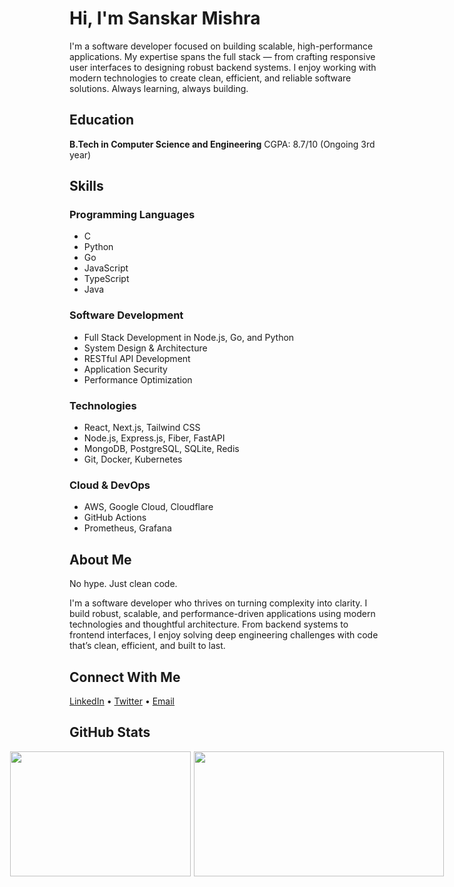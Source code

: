 # Hi, I'm Sanskar Mishra


I'm a software developer focused on building scalable, high-performance applications. 
My expertise spans the full stack — from crafting responsive user interfaces to designing robust backend systems. 
I enjoy working with modern technologies to create clean, efficient, and reliable software solutions.
Always learning, always building.


## Education


**B.Tech in Computer Science and Engineering** 
CGPA: 8.7/10 (Ongoing 3rd year)


## Skills


### Programming Languages
- C
- Python
- Go
- JavaScript
- TypeScript
- Java


### Software Development
- Full Stack Development in Node.js, Go, and Python
- System Design & Architecture
- RESTful API Development
- Application Security
- Performance Optimization


### Technologies
- React, Next.js, Tailwind CSS
- Node.js, Express.js, Fiber, FastAPI
- MongoDB, PostgreSQL, SQLite, Redis
- Git, Docker, Kubernetes


### Cloud & DevOps
- AWS, Google Cloud, Cloudflare
- GitHub Actions
- Prometheus, Grafana


## About Me


No hype. Just clean code.


I'm a software developer who thrives on turning complexity into clarity.
I build robust, scalable, and performance-driven applications using modern technologies and thoughtful architecture.
From backend systems to frontend interfaces, I enjoy solving deep engineering challenges with code that’s clean, efficient, and built to last.


## Connect With Me


[LinkedIn](https://www.linkedin.com/in/sanskar-mishra-8311a7321/) •
[Twitter](https://x.com/@SanskarMis19415) •
[Email](mailto:39sanskar@gmail.com)


## GitHub Stats


<div align="center" style="display: flex; justify-content: center; gap: 5px;">


 <!-- GitHub Stats (optional) -->
 <!-- <img src="https://github-readme-stats.vercel.app/api?username=39sanskar&show_icons=true&theme=tokyonight&hide_border=true" width="380" /> --->
 <!--[![Sanskar's GitHub Stats](https://github-readme-stats.vercel.app/api?username=39sanskar&hide=issues&count_private=true&show_icons=true&theme=calm)](https://github.com/39sanskar/github-readme-stats)--->
 <!---[![Top Langs](https://github-readme-stats.vercel.app/api/top-langs/?username=39sanskar&layout=compact&theme=calm)](https://github.com/39sanskar/github-readme-stats)-->
 
 <img src="https://github-readme-stats.vercel.app/api/top-langs/?username=39sanskar&layout=compact&theme=calm" style="width: 288.5px;    height: 200px;" />
 <img src="https://github-readme-streak-stats.herokuapp.com/?user=39sanskar&theme=calm" style="width: 400px; height: 200px;" />


</div>
